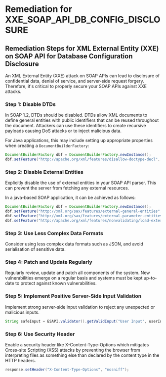 # Remediation for XXE_SOAP_API_DB_CONFIG_DISCLOSURE

## Remediation Steps for XML External Entity (XXE) on SOAP API for Database Configuration Disclosure

An XML External Entity (XXE) attack on SOAP APIs can lead to disclosure of confidential data, denial of service, and server-side request forgery. Therefore, it's critical to properly secure your SOAP APIs against XXE attacks.

### Step 1: Disable DTDs

In SOAP 1.2, DTDs should be disabled. DTDs allow XML documents to define general entities with public identifiers that can be reused throughout the document. Attackers can use these identifiers to create recursive payloads causing DoS attacks or to inject malicious data.

For Java applications, this may include setting up appropriate properties when creating a `DocumentBuilderFactory`:

```java
DocumentBuilderFactory dbf = DocumentBuilderFactory.newInstance();
dbf.setFeature("http://apache.org/xml/features/disallow-doctype-decl", true);
```

### Step 2: Disable External Entities

Explicitly disable the use of external entities in your SOAP API parser. This can prevent the server from fetching any external resources.

In a java-based SOAP application, it can be achieved as follows:

```java
DocumentBuilderFactory dbf = DocumentBuilderFactory.newInstance();
dbf.setFeature("http://xml.org/sax/features/external-general-entities", false);
dbf.setFeature("http://xml.org/sax/features/external-parameter-entities", false);
dbf.setFeature("http://apache.org/xml/features/nonvalidating/load-external-dtd", false);
```

### Step 3: Use Less Complex Data Formats

Consider using less complex data formats such as JSON, and avoid serialisation of sensitive data.

### Step 4: Patch and Update Regularly

Regularly review, update and patch all components of the system. New vulnerabilities emerge on a regular basis and systems must be kept up-to-date to protect against known vulnerabilities.

### Step 5: Implement Positive Server-Side Input Validation

Implement strong server-side input validation to reject any unexpected or malicious inputs.

```java
String safeInput = ESAPI.validator().getValidInput("User Input", userInput,"SafeString", 200, false);
```

### Step 6: Use Security Header

Enable a security header like X-Content-Type-Options which mitigates Cross-site Scripting (XSS) attacks by preventing the browser from interpreting files as something else than declared by the content type in the HTTP headers.

```java
response.setHeader("X-Content-Type-Options", "nosniff");
```